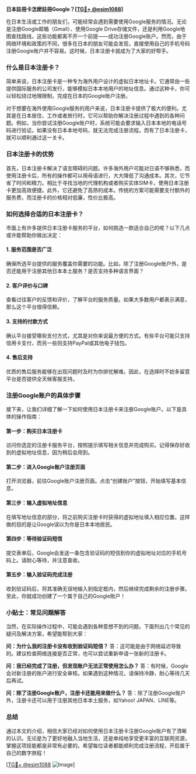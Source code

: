 **日本註冊卡怎麽註冊Google？[[TG💪+ @esim1088](https://t.me/s/esim1088)]**

在日本生活或工作的朋友们，可能经常会遇到需要使用Google服务的情况。无论是注册Google邮箱（Gmail）、使用Google Drive存储文件，还是利用Google地图查找路线，这些功能都离不开一个前提——成功注册Google账户。然而，由于网络环境和政策的不同，很多在日本的朋友可能会发现，直接使用自己的手机号码注册Google账户并不容易。这时候，日本注册卡就成为了大家的好帮手。

### 什么是日本注册卡？

简单来说，日本注册卡是一种专为海外用户设计的虚拟日本地址卡。它通常由一些提供国际服务的公司发行，能够模拟日本本地用户的地址信息。通过这种卡，你可以轻松绕过地理限制，完成在日本的Google账户注册。

对于想要在海外使用Google服务的用户来说，日本注册卡提供了极大的便利。尤其是在日本居住、工作或者旅行时，它可以帮助你解决注册过程中遇到的各种问题。例如，当你尝试注册Google账户时，系统可能会要求输入日本本地的电话号码进行验证。如果没有日本本地号码，就无法完成注册流程。而有了日本注册卡，就可以顺利通过这一关卡。

### 日本注册卡的优势

首先，日本注册卡解决了语言障碍的问题。许多海外用户可能对日语不够熟悉，而使用注册卡后，所有的操作都可以用母语进行，大大降低了沟通成本。其次，它节省了时间和精力。相比于寻找当地的代理机构或者购买实体SIM卡，使用日本注册卡更加高效便捷。此外，它还避免了高昂的成本。传统的方案可能需要支付额外的服务费，而注册卡的价格相对低廉，性价比极高。

### 如何选择合适的日本注册卡？

市面上有许多提供日本注册卡服务的平台，如何挑选一款适合自己的呢？以下几点或许能帮助你做出决定：

#### 1. 服务范围是否广泛
确保所选平台提供的服务覆盖你需要的功能。比如，除了注册Google账户外，是否还能用于注册其他日本本土服务？是否支持多种语言界面？

#### 2. 客户评价与口碑
查看过往客户的反馈和评价，了解平台的服务质量。如果大多数用户都表示满意，那么这个平台值得信赖。

#### 3. 支持的付款方式
确认平台接受哪些支付方式，尤其是对你来说最方便的方式。有些平台可能只支持信用卡支付，而另一些则支持PayPal或其他电子钱包。

#### 4. 售后支持
优质的售后服务能够在出现问题时及时为你排忧解难。因此，在选择时不妨多留意平台是否提供全天候客服支持。

### 注册Google账户的具体步骤

接下来，让我们详细了解一下如何使用日本注册卡来注册Google账户。以下是具体的操作指南：

#### 第一步：购买日本注册卡
访问你选定的注册卡服务平台，按照提示填写相关信息并完成购买。记得保存好收到的虚拟地址信息，因为稍后会用到。

#### 第二步：进入Google账户注册页面
打开浏览器，前往Google账户注册页面。点击“创建账户”按钮，开始填写基本信息。

#### 第三步：输入虚拟地址信息
在填写地址信息的部分，将之前购买注册卡时获得的虚拟地址填入相应位置。这样做的目的是让Google误以为你是日本本地居民。

#### 第四步：等待验证码短信
提交表单后，Google会发送一条包含验证码的短信到你的虚拟地址对应的手机号码上。请耐心等待，并注意查收。

#### 第五步：输入验证码完成注册
收到验证码后，将其准确无误地输入到指定框内，然后继续完成剩余的注册步骤。至此，你就成功创建了一个属于自己的Google账户！

### 小贴士：常见问题解答

当然，在实际操作过程中，可能会遇到各种意想不到的问题。下面列出几个常见的疑问及解决方案，希望能帮到大家：

**问：为什么我的注册卡没有收到验证码短信？**
答：这可能是由于网络延迟导致的。建议检查网络连接是否正常，也可以尝试重新申请一张新的注册卡。

**问：我已经完成了注册，但发现账户无法正常使用怎么办？**
答：有时候，Google会对新注册的账户进行安全审核。如果遇到这种情况，请保持冷静，耐心等待几天后再试。

**问：除了注册Google账户，注册卡还能用来做什么？**
答：除了注册Google账户外，注册卡还可以用于注册其他日本本土服务，如Yahoo! JAPAN、LINE等。

### 总结

通过本文的介绍，相信大家已经对如何使用日本注册卡注册Google账户有了清晰的认识。无论是为了更好地融入当地生活，还是单纯地享受更丰富的互联网资源，掌握这项技能都是非常有必要的。希望每位读者都能顺利完成注册流程，开启属于自己的数字旅程！

[[TG💪+ @esim1088](https://t.me/s/esim1088) ![Image](https://i.postimg.cc/4NQfJmqS/Snipaste-2025-05-13-00-14-12.png)]